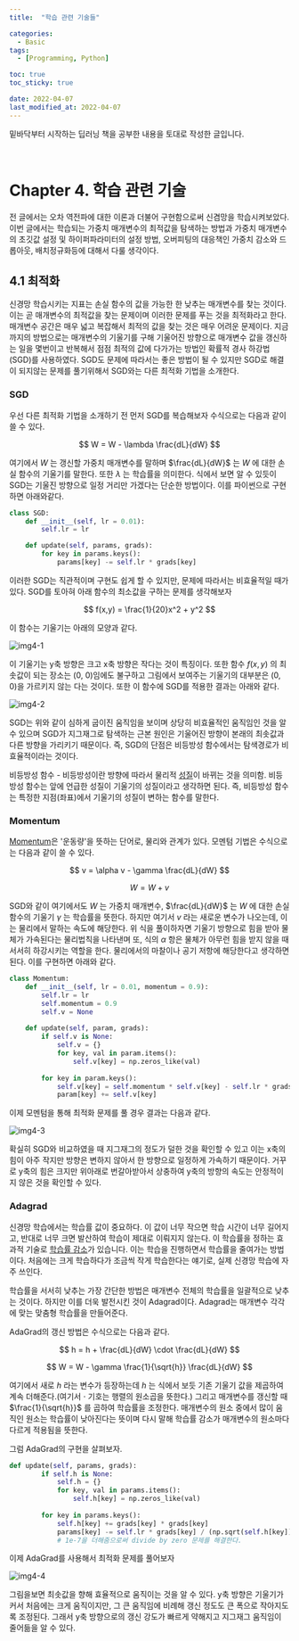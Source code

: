 ```yaml
---
title:  "학습 관련 기술들" 

categories:
  - Basic
tags:
  - [Programming, Python]

toc: true
toc_sticky: true

date: 2022-04-07
last_modified_at: 2022-04-07
---
```


밑바닥부터 시작하는 딥러닝 책을 공부한 내용을 토대로 작성한 글입니다.

<br>

# Chapter 4. 학습 관련 기술

전 글에서는 오차 역전파에 대한 이론과 더불어 구현함으로써 신겸망을 학습시켜보았다. 이번 글에서는 학습되는 가중치 매개변수의 최적값을 탐색하는 방법과 가중치 매개변수의 초깃값 설정 및 하이퍼파라미터의 설정 방법, 오버피팅의 대응책인 가중치 감소와 드롭아웃, 배치정규화등에 대해서 다룰 생각이다. 

## 4.1 최적화

신경망 학습시키는 지표는 손실 함수의 값을 가능한 한 낮추는 매개변수를 찾는 것이다. 이는 곧 매개변수의 최적값을 찾는 문제이며 이러한 문제를 푸는 것을 최적화라고 한다. 매개변수 공간은 매우 넓고 복잡해서 최적의 값을 찾는 것은 매우 어려운 문제이다. 지금까지의 방법으로는 매개변수의 기울기를 구해 기울어진 방향으로 매개변수 값을 갱신하는 일을 몇번이고 반복해서 점점 최적의 값에 다가가는 방법인 확률적 경사 하강법(SGD)를 사용하였다. SGD도 문제에 따라서는 좋은 방법이 될 수 있지만 SGD로 해결이 되지않는 문제를 풀기위해서 SGD와는 다른 최적화 기법을 소개한다.

### SGD

우선 다른 최적화 기법을 소개하기 전 먼저 SGD를 복습해보자 수식으로는 다음과 같이 쓸 수 있다.

$$ W = W - \lambda \frac{dL}{dW} $$

여기에서 $W$
는 갱신할 가중치 매개변수를 말하며
$\frac{dL}{dW}$
는 $W$
에 대한 손실 함수의 기울기를 말한다. 또한
$\lambda$
는 학습률을 의미한다. 식에서 보면 알 수 있듯이 SGD는 기울진 방향으로 일정 거리만 가겠다는 단순한 방법이다. 이를 파이썬으로 구현하면 아래와같다.

```python
class SGD:
    def __init__(self, lr = 0.01):
        self.lr = lr

    def update(self, params, grads):
        for key in params.keys():
            params[key] -= self.lr * grads[key]
```

이러한 SGD는 직관적이며 구현도 쉽게 할 수 있지만, 문제에 따라서는 비효율적일 때가 있다. SGD를 토아혀 아래 함수의 최소값을 구하는 문제를 생각해보자

$$
f(x,y) = \frac{1}{20}x^2 + y^2
$$

이 함수는 기울기는 아래의 모양과 같다.

![img4-1](/assets/images/badak/fig%206-2.png)

이 기울기는 y축 방향은 크고 x축 방향은 작다는 것이 특징이다. 또한 함수
$f(x,y)$
의 최솟값이 되는 장소는 (0, 0)임에도 불구하고 그림에서 보여주는 기울기의 대부분은 (0, 0)을 가르키지 않는 다는 것이다. 또한 이 함수에 SGD를 적용한 결과는 아래와 같다.

![img4-2](/assets/images/badak/fig%206-3.png)

SGD는 위와 같이 심하게 굽이진 움직임을 보이며 상당히 비효율적인 움직임인 것을 알 수 있으며 SGD가 지그재그로 탐색하는 근본 원인은 기울어진 방향이 본래의 최솟값과 다른 방향을 가리키기 때문이다. 즉, SGD의 단점은 비등방성 함수에서는 탐색경로가 비효율적이라는 것이다. 

비등방성 함수 - 비등방성이란 방향에 따라서 물리적 <u>성질</u>이 바뀌는 것을 의미함. 비등방성 함수는 앞에 언급한 성질이 기울기의 성질이라고 생각하면 된다. 즉, 비등방성 함수는 특정한 지점(좌표)에서 기울기의 성질이 변하는 함수를 말한다.

### Momentum

<u>Momentum</u>은 '운동량'을 뜻하는 단어로, 물리와 관계가 있다. 모멘텀 기법은 수식으로는 다음과 같이 쓸 수 있다.

$$
v = \alpha v - \gamma \frac{dL}{dW}
$$

$$
W = W + v
$$

SGD와 같이 여기에서도 
$W$
는 가중치 매개변수,
$\frac{dL}{dW}$
는 $W$
에 대한 손실 함수의 기울기
$\gamma$
는 학습률을 뜻한다. 
하지만 여기서
$v$
라는 새로운 변수가 나오는데, 이는 물리에서 말하는 속도에 해당한다. 위 식을 풀이하자면 기울기 방향으로 힘을 받아 물체가 가속된다는 물리법칙을 나타낸며 또, 식의
$\alpha$ 
항은 물체가 아무런 힘을 받지 않을 때 서서히 하강시키는 역할을 한다. 물리에서의 마찰이나 공기 저항에 해당한다고 생각하면 된다. 이를 구현하면 아래와 같다.

```python
class Momentum:
    def __init__(self, lr = 0.01, momentum = 0.9):
        self.lr = lr
        self.momentum = 0.9
        self.v = None
    
    def update(self, param, grads):
        if self.v is None:
            self.v = {}
            for key, val in param.items():
                self.v[key] = np.zeros_like(val)
        
        for key in param.keys():
            self.v[key] = self.momentum * self.v[key] - self.lr * grads[key]
            param[key] += self.v[key]
```

이제 모멘텀을 통해 최적화 문제를 풀 경우 결과는 다음과 같다.

![img4-3](/assets/images/badak/fig%206-5.png)

확실히 SGD와 비교하였을 때 지그재그의 정도가 덜한 것을 확인할 수 있고 이는 x축의 힘이 아주 작지만 방향은 변하지 않아서 한 방향으로 일정하게 가속하기 때문이다. 거꾸로 y축의 힘은 크지만 위아래로 번갈아받아서 상충하여 y축의 방향의 속도는 안정적이지 않은 것을 확인할 수 있다.

### Adagrad

신경망 학습에서는 학습률 값이 중요하다. 이 값이 너무 작으면 학습 시간이 너무 길어지고, 반대로 너무 크면 발산하여 학습이 제대로 이뤄지지 않는다. 이 학습률을 정하는 효과적 기술로 <u>학습률 감소</u>가 있습니다. 이는 학습을 진행하면서 학습률을 줄여가는 방법이다. 처음에는 크게 학습하다가 조금씩 작게 학습한다는 얘기로, 실제 신경망 학습에 자주 쓰인다.

학습률을 서서히 낮추는 가장 간단한 방법은 매개변수 전체의 학습률을 일괄적으로 낮추는 것이다. 하지만 이를 더욱 발전시킨 것이 Adagrad이다. Adagrad는 매개변수 각각에 맞는 맞춤형 학습률을 만들어준다.

AdaGrad의 갱신 방법은 수식으로는 다음과 같다.

$$
h = h + \frac{dL}{dW} \cdot \frac{dL}{dW}
$$

$$
W = W - \gamma \frac{1}{\sqrt{h}} \frac{dL}{dW}
$$

여기에서 새로
$h$
라는 변수가 등장하는데
$h$
는 식에서 보듯 기존 기울기 값을 제곱하여 계속 더해준다.(여기서 
$\cdot$
기호는 행렬의 원소곱을 뜻한다.) 그리고 매개변수를 갱신할 때
$\frac{1}{\sqrt{h}}$
를 곱하여 학습률을 조정한다. 매개변수의 원소 중에서 많이 움직인 원소는 학습률이 낮아진다는 뜻이며 다시 말해 학습률 감소가 매개변수의 원소마다 다르게 적용됨을 뜻한다.

그럼 AdaGrad의 구현을 살펴보자.

```python
def update(self, params, grads):
        if self.h is None:
            self.h = {}
            for key, val in params.items():
                self.h[key] = np.zeros_like(val)
        
        for key in params.keys():
            self.h[key] += grads[key] * grads[key]
            params[key] -= self.lr * grads[key] / (np.sqrt(self.h[key]) + 1e-7)
            # 1e-7을 더해줌으로써 divide by zero 문제를 해결한다.
```

이제 AdaGrad를 사용해서 최적화 문제를 풀어보자

![img4-4](/assets/images/badak/fig%206-6.png)


그림을보면 최솟값을 향해 효율적으로 움직이는 것을 알 수 있다. y축 방향은 기울기가 커서 처음에는 크게 움직이지만, 그 큰 움직임에 비례해 갱신 정도도 큰 폭으로 작아지도록 조정된다. 그래서 y축 방향으로의 갱신 강도가 빠르게 약해지고 지그재그 움직임이 줄어듦을 알 수 있다.
